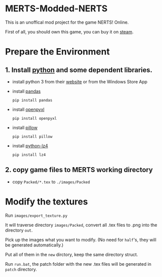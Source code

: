 # MERTS-Modded-NERTS

This is an unoffical mod project for the game NERTS! Online.

First of all, you should own this game, you can buy it on [steam](https://store.steampowered.com/app/1131190/NERTS_Online/).

# Prepare the Environment
## 1. Install [python](https://www.python.org/) and some dependent libraries.

* install python 3 from their [website](https://www.python.org/downloads/) or from the Windows Store App

* install [pandas](https://pandas.pydata.org/)
  ```
  pip install pandas
  ```
* install [openpyxl](https://openpyxl.readthedocs.io/en/stable/)
  ```
  pip install openpyxl
  ```
* install [pillow](https://python-pillow.org/)
  ```
  pip install pillow
  ```
* install [python-lz4](https://github.com/python-lz4/python-lz4)
  ```
  pip install lz4
  ```
  
## 2. copy game files to MERTS working directory

* copy ``Packed/*.tex`` to ``./images/Packed``

# Modify the textures
Run ``images/export_texture.py`` 

It will traverse directory ``images/Packed``, convert all .tex files to .png into the directory ``out``.

Pick up the images what you want to modify. (No need for ``half``'s, they will be generated  automatically.)

Put all of them in the `new` dirctory, keep the same directory struct.

Run ``run.bat``, the patch folder with the new .tex files will be generated in ``patch`` directory.
